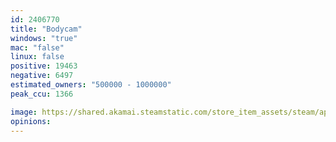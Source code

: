 ```yaml
---
id: 2406770
title: "Bodycam"
windows: "true"
mac: "false"
linux: false
positive: 19463
negative: 6497
estimated_owners: "500000 - 1000000"
peak_ccu: 1366

image: https://shared.akamai.steamstatic.com/store_item_assets/steam/apps/2406770/header.jpg?t=1732928419
opinions:
---
```

